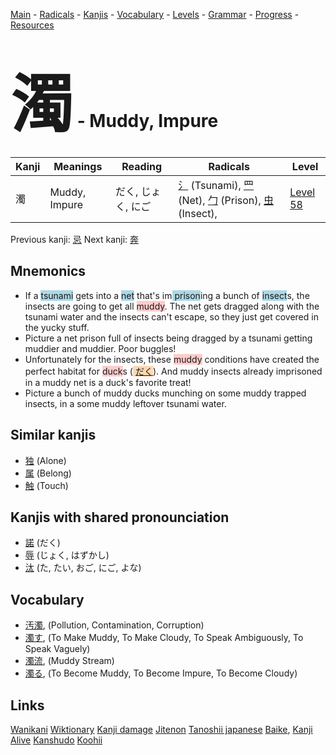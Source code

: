<style> bigfont {font-size: 100px}</style>
[Main](../README.md) -
[Radicals](../radicals.md) -
[Kanjis](../kanjis.md) -
[Vocabulary](../vocabulary.md) -
[Levels](../levels.md) -
[Grammar](../grammar.md) - 
[Progress](../progress.md) -
[Resources](../resources.md)
# <bigfont> 濁</bigfont> - Muddy, Impure 

| Kanji | Meanings | Reading | Radicals | Level |
| --- | --- | --- | --- | --- |
| 濁 | Muddy, Impure | だく, じょく, にご | [氵](../radicals/氵.md) (Tsunami), [罒](../radicals/罒.md) (Net), [勹](../radicals/勹.md) (Prison), [虫](../radicals/虫.md) (Insect),  | [Level 58](../levels/wk_level58.md) |

Previous kanji: [忌](忌.md) Next kanji: [奔](奔.md) 

## Mnemonics
 * If a <span style="background-color:#ADD8E6"> tsunami</span> gets into a <span style="background-color:#ADD8E6"> net</span> that's im<span style="background-color:#ADD8E6"> prison</span>ing a bunch of <span style="background-color:#ADD8E6"> insect</span>s, the insects are going to get all <span style="background-color:#ffcccb"> muddy</span>. The net gets dragged along with the tsunami water and the insects can't escape, so they just get covered in the yucky stuff.
* Picture a net prison full of insects being dragged by a tsunami getting muddier and muddier. Poor buggles!
* Unfortunately for the insects, these <span style="background-color:#ffcccb"> muddy</span> conditions have created the perfect habitat for <span style="background-color:#ffcccb"> duck</span>s (<span style="background-color:#fed8b1"> [だく](https://jisho.org/search/だく)</span>). And muddy insects already imprisoned in a muddy net is a duck's favorite treat!
* Picture a bunch of muddy ducks munching on some muddy trapped insects, in a some muddy leftover tsunami water.


## Similar kanjis
 * [独](独.md) (Alone)
* [属](属.md) (Belong)
* [触](触.md) (Touch)



## Kanjis with shared pronounciation
 * [諾](諾.md) (だく)
* [辱](辱.md) (じょく, はずかし)
* [汰](汰.md) (た, たい, おご, にご, よな)



## Vocabulary
 * [汚濁](../vocabulary/濁.md), (Pollution, Contamination, Corruption)
* [濁す](../vocabulary/濁.md), (To Make Muddy, To Make Cloudy, To Speak Ambiguously, To Speak Vaguely)
* [濁流](../vocabulary/濁.md), (Muddy Stream)
* [濁る](../vocabulary/濁.md), (To Become Muddy, To Become Impure, To Become Cloudy)




## Links 


[Wanikani](https://www.wanikani.com/kanji/濁)
[Wiktionary](https://en.wiktionary.org/wiki/濁)
[Kanji damage](http://www.kanjidamage.com/kanji/search?utf8=✓&q=濁)
[Jitenon](https://jitenon.com/kanji/濁)
[Tanoshii japanese](https://www.tanoshiijapanese.com/dictionary/kanji.cfm?k=濁)
[Baike](https://baike.baidu.com/item/濁),
[Kanji Alive](https://app.kanjialive.com/濁)
[Kanshudo](https://www.kanshudo.com/searchmn?q=濁)
[Koohii](https://kanji.koohii.com/study/kanji/濁)
